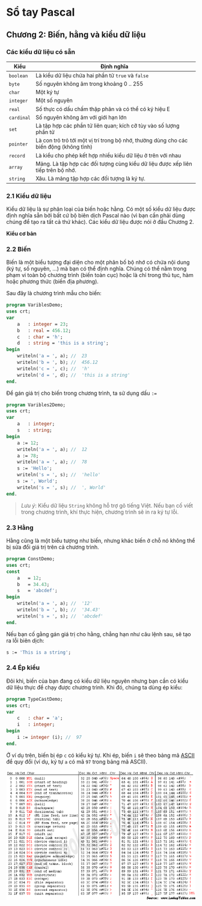 # Sổ tay Pascal

## Chương 2: Biến, hằng và kiểu dữ liệu

### Các kiểu dữ liệu có sẵn

| Kiểu | Định nghĩa |
| --- | --- |
| `boolean` | Là kiểu dữ liệu chứa hai phần tử `true` và `false` |
| `byte` | Số nguyên không âm trong khoảng 0 .. 255 |
| `char` | Một ký tự |
| `integer` | Một số nguyên |
| `real` | Số thực có dấu chấm thập phân và có thể có ký hiệu E |
| `cardinal` | Số nguyên không âm với giới hạn lớn |
| `set` | Là tập hợp các phần tử liên quan; kích cỡ tùy vào số lượng phần tử |
| `pointer` | Là con trỏ trỏ tới một vị trí trong bộ nhớ, thường dùng cho các biến động (không tĩnh) |
| `record` | Là kiểu cho phép kết hợp nhiều kiểu dữ liệu ở trên với nhau |
| `array` | Mảng. Là tập hợp các đối tượng cùng kiểu dữ liệu được xếp liên tiếp trên bộ nhớ. |
| `string` | Xâu. Là mảng tập hợp các đối tượng là ký tự. |

### 2.1 Kiểu dữ liệu

Kiểu dữ liệu là sự phân loại của biến hoặc hằng. Có một số kiểu dữ liệu được định nghĩa sẵn bởi bất cứ bộ biên dịch Pascal nào (vì bạn cần phải dùng chúng để tạo ra tất cả thứ khác). Các kiểu dữ liệu được nói ở đầu Chương 2.

**Kiểu cơ bản**

### 2.2 Biến

Biến là một biểu tượng đại diện cho một phân bố bộ nhớ có chứa nội dung (ký tự, số nguyên, ...) mà bạn có thể định nghĩa. Chúng có thể nằm trong phạm vi toàn bộ chương trình (biến toàn cục) hoặc là chỉ trong thủ tục, hàm hoặc phương thức (biến địa phương).

Sau đây là chương trình mẫu cho biến:
```pascal
program VariblesDemo;
uses crt;
var
    a   : integer = 23;
    b   : real = 456.12;
    c   : char = 'h';
    d   : string = 'this is a string';
begin
    writeln('a = ', a); //  23
    writeln('b = ', b); //  456.12
    writeln('c = ', c); //  'h'
    writeln('d = ', d); //  'this is a string'
end.
```

Để gán giá trị cho biến trong chương trình, ta sử dụng dấu `:=`
```pascal
program Varibles2Demo;
uses crt;
var
    a   : integer;
    s   : string;
begin
    a := 12;
    writeln('a = ', a); //  12
    a := 78;
    writeln('a = ', a); //  78
    s := 'Hello';
    writeln('s = ', s); //  'hello'
    s := ', World';
    writeln('s = ', s); //  ', World'
end.
```

> *Lưu ý*: Kiểu dữ liệu `String` không hỗ trợ gõ tiếng Việt. Nếu bạn cố viết trong chương trình, khí thực hiện, chương trình sẽ in ra ký tự lỗi.

### 2.3 Hằng

Hằng cũng là một biểu tượng như biến, nhưng khác biến ở chỗ nó không thể bị sửa đổi giá trị trên cả chương trình.

```pascal
program ConstDemo;
uses crt;
const
    a   = 12;
    b   = 34.43;
    s   = 'abcdef';
begin
    writeln('a = ', a); //  '12'
    writeln('b = ', b); //  '34.43'
    writeln('s = ', s); //  'abcdef'
end.
```

Nếu bạn cố gằng gán giá trị cho hằng, chẳng hạn như câu lệnh sau, sẽ tạo ra lỗi biên dịch:
```pascal
s := 'This is a string';
```

### 2.4 Ép kiểu

Đôi khi, biến của bạn đang có kiểu dữ liệu nguyên nhưng bạn cần có kiểu dữ liệu thực để chạy được chương trình. Khi đó, chúng ta dùng ép kiểu:
```pascal
program TypeCastDemo;
uses crt; 
var
    c   : char = 'a';
    i   : integer;    
begin
    i := integer (i); //  97
end.
```
Ở ví dụ trên, biến bị ép `c` có kiểu ký tự. Khi ép, biến `i` sẽ theo bảng mã [ASCII](http://www.asciitable.com/) để quy đổi (ví dụ, ký tự `a` có mã `97` trong bảng mã ASCII).

![](res/img/asciifull.gif)